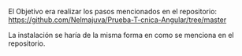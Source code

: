 El Objetivo era realizar los pasos mencionados en el repositorio: <a>https://github.com/Nelmajuva/Prueba-T-cnica-Angular/tree/master</a>

La instalación se haría de la misma forma en como se menciona en el repositorio.
